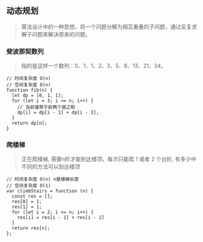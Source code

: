 ## 动态规划
> 算法设计中的一种思想，将一个问题分解为相互重叠的子问题，通过反复求解子问题来解决原来的问题。

### 斐波那契数列
> 指的是这样一个数列：0、1、1、2、3、5、8、13、21、34。

```
// 时间复杂度 O(n) 
// 空间复杂度 O(n)
function fib(n) {
  let dp = [0, 1, 1];
  for (let i = 3; i <= n; i++) {
    // 当前值等于前两个值之和
    dp[i] = dp[i - 1] + dp[i - 2];
  }
  return dp[n];
}
```
### 爬楼梯
> 正在爬楼梯, 需要n阶才能到达楼顶，每次只能爬 1 或者 2 个台阶, 有多少中不同的方法可以到达楼顶

```
// 时间复杂度 O(n) n是楼梯长度
// 空间复杂度 O(1)
var climbStairs = function (n) {
  const res = [];
  res[0] = 1;
  res[1] = 1;
  for (let i = 2; i <= n; i++) {
    res[i] = res[i - 1] + res[i - 2]
  }
  return res[n];
};
```